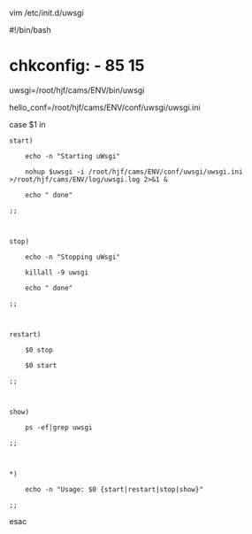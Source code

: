 vim /etc/init.d/uwsgi



#!/bin/bash

# chkconfig: - 85 15

uwsgi=/root/hjf/cams/ENV/bin/uwsgi

hello_conf=/root/hjf/cams/ENV/conf/uwsgi/uwsgi.ini



case $1 in

    start)

        echo -n "Starting uWsgi"

        nohup $uwsgi -i /root/hjf/cams/ENV/conf/uwsgi/uwsgi.ini >/root/hjf/cams/ENV/log/uwsgi.log 2>&1 &

        echo " done"

    ;;



    stop)

        echo -n "Stopping uWsgi"

        killall -9 uwsgi

        echo " done"

    ;;



    restart)

        $0 stop

        $0 start

    ;;



    show)

        ps -ef|grep uwsgi

    ;;



    *)

        echo -n "Usage: $0 {start|restart|stop|show}"

    ;;



esac